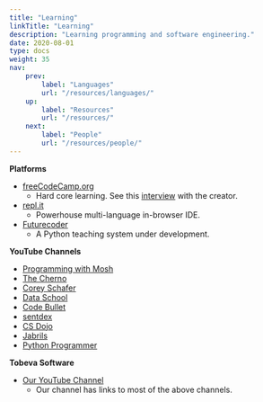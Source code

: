 ```yaml
---
title: "Learning"
linkTitle: "Learning"
description: "Learning programming and software engineering."
date: 2020-08-01
type: docs
weight: 35
nav:
    prev:
        label: "Languages"
        url: "/resources/languages/"
    up:
        label: "Resources"
        url: "/resources/"
    next:
        label: "People"
        url: "/resources/people/"
---
```


**Platforms**

* [freeCodeCamp.org](https://www.freecodecamp.org/)
    * Hard core learning.
      See this [interview](https://softwareengineeringdaily.com/2019/12/20/freecodecamp-with-quincy-larson/)
      with the creator.
* [repl.it](https://repl.it/)
    * Powerhouse multi-language in-browser IDE.
* [Futurecoder](https://github.com/alexmojaki/futurecoder)
    * A Python teaching system under development.

**YouTube Channels**

* [Programming with Mosh](https://www.youtube.com/channel/UCWv7vMbMWH4-V0ZXdmDpPBA)
* [The Cherno](https://www.youtube.com/channel/UCQ-W1KE9EYfdxhL6S4twUNw)
* [Corey Schafer](https://www.youtube.com/channel/UCCezIgC97PvUuR4_gbFUs5g)
* [Data School](https://www.youtube.com/channel/UCnVzApLJE2ljPZSeQylSEyg)
* [Code Bullet](https://www.youtube.com/channel/UC0e3QhIYukixgh5VVpKHH9Q)
* [sentdex](https://www.youtube.com/channel/UCfzlCWGWYyIQ0aLC5w48gBQ)
* [CS Dojo](https://www.youtube.com/channel/UCxX9wt5FWQUAAz4UrysqK9A)
* [Jabrils](https://www.youtube.com/channel/UCQALLeQPoZdZC4JNUboVEUg)
* [Python Programmer](https://www.youtube.com/channel/UC68KSmHePPePCjW4v57VPQg)

**Tobeva Software**
* [Our YouTube Channel](https://www.youtube.com/channel/UCgsQ2iINZxb_XVcUnuF4K3Q)
    * Our channel has links to most of the above channels.
  
